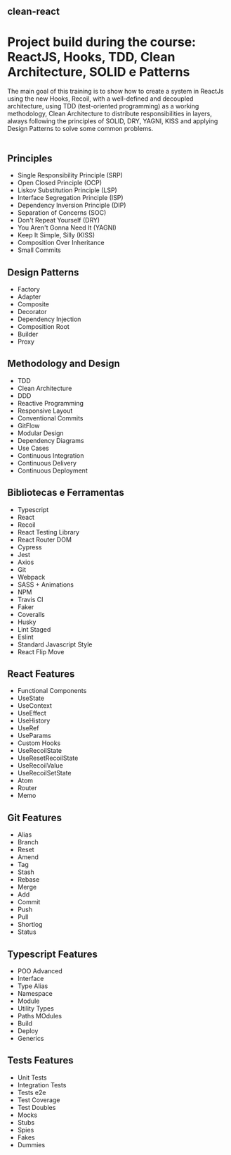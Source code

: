 ## clean-react

# Project build during the course: ReactJS, Hooks, TDD, Clean Architecture, SOLID e Patterns

The main goal of this training is to show how to create a system in ReactJs using the new Hooks, Recoil, with a well-defined and decoupled architecture, using TDD (test-oriented programming) as a working methodology, Clean Architecture to distribute responsibilities in layers, always following the principles of SOLID, DRY, YAGNI, KISS and applying Design Patterns to solve some common problems. <br /><br />


## Principles
* Single Responsibility Principle (SRP)
* Open Closed Principle (OCP)
* Liskov Substitution Principle (LSP)
* Interface Segregation Principle (ISP)
* Dependency Inversion Principle (DIP)
* Separation of Concerns (SOC)
* Don't Repeat Yourself (DRY)
* You Aren't Gonna Need It (YAGNI)
* Keep It Simple, Silly (KISS)
* Composition Over Inheritance
* Small Commits


## Design Patterns
* Factory
* Adapter
* Composite
* Decorator
* Dependency Injection
* Composition Root
* Builder
* Proxy

## Methodology and Design
* TDD
* Clean Architecture
* DDD
* Reactive Programming
* Responsive Layout
* Conventional Commits
* GitFlow
* Modular Design
* Dependency Diagrams
* Use Cases
* Continuous Integration
* Continuous Delivery
* Continuous Deployment

 ## Bibliotecas e Ferramentas
* Typescript
* React
* Recoil
* React Testing Library
* React Router DOM
* Cypress
* Jest
* Axios
* Git
* Webpack
* SASS + Animations
* NPM
* Travis CI
* Faker
* Coveralls
* Husky
* Lint Staged
* Eslint
* Standard Javascript Style
* React Flip Move

## React Features
* Functional Components
* UseState
* UseContext
* UseEffect
* UseHistory
* UseRef
* UseParams
* Custom Hooks
* UseRecoilState
* UseResetRecoilState
* UseRecoilValue
* UseRecoilSetState
* Atom
* Router
* Memo

 ## Git Features
* Alias
* Branch
* Reset
* Amend
* Tag
* Stash
* Rebase
* Merge
* Add
* Commit
* Push
* Pull
* Shortlog
* Status

 ## Typescript Features
* POO Advanced
* Interface
* Type Alias
* Namespace
* Module
* Utility Types
* Paths MOdules
* Build
* Deploy
* Generics

 ##  Tests Features
* Unit Tests
* Integration Tests
* Tests e2e
* Test Coverage
* Test Doubles
* Mocks
* Stubs
* Spies
* Fakes
* Dummies
